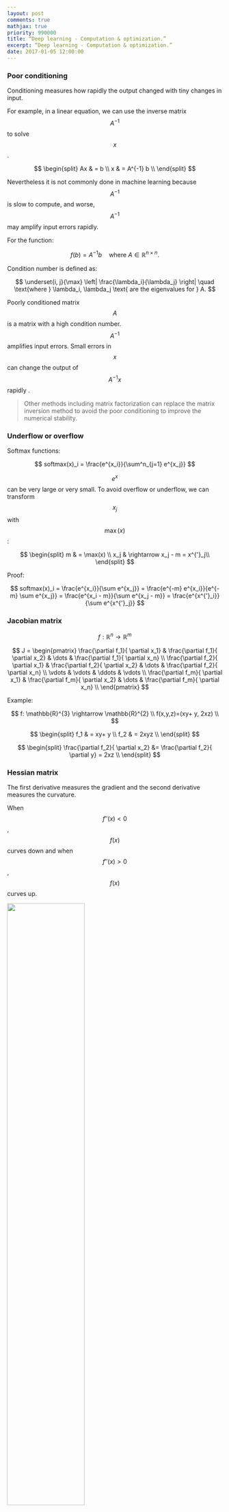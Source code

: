```yaml
---
layout: post
comments: true
mathjax: true
priority: 990000
title: “Deep learning - Computation & optimization.”
excerpt: “Deep learning - Computation & optimization.”
date: 2017-01-05 12:00:00
---
```


### Poor conditioning

Conditioning measures how rapidly the output changed with tiny changes in input.

For example, in a linear equation, we can use the inverse matrix $$A^{-1}$$ to solve $$x$$.

$$
\begin{split}
Ax & = b \\
x & = A^{-1} b \\
\end{split}
$$

Nevertheless it is not commonly done in machine learning because $$A^{-1}$$ is slow to compute, and worse, $$A^{-1}$$ may amplify input errors rapidly. 

For the function:

$$
f(b) = A^{-1}b \quad \text{where } A \in \mathbb{R}^{n \times n}. 
$$

Condition number is defined as:

$$
\underset{i, j}{\max} \left|  \frac{\lambda_i}{\lambda_j} \right| \quad \text{where } \lambda_i, \lambda_j \text{ are the eigenvalues for } A.
$$


Poorly conditioned matrix $$A$$ is a matrix with a high condition number. $$A^{-1}$$ amplifies input errors. Small errors in $$x$$ can change the output of $$A^{-1} x$$ rapidly . 

> Other methods including matrix factorization can replace the matrix inversion method to avoid the poor conditioning to improve the numerical stability.

### Underflow or overflow

Softmax functions:

$$
softmax(x)_i =  \frac{e^{x_i}}{\sum^n_{j=1} e^{x_j}}
$$

$$e^x$$ can be very large or very small. To avoid overflow or underflow, we can transform $$x_j$$ with $$\max(x)$$:

$$
\begin{split}
m & = \max(x) \\
x_j & \rightarrow x_j - m = x^{'}_j\\
\end{split}
$$

Proof:

$$
softmax(x)_i = \frac{e^{x_i}}{\sum e^{x_j}} = \frac{e^{-m} e^{x_i}}{e^{-m} \sum e^{x_j}} = \frac{e^{x_i - m}}{\sum e^{x_j  - m}} = \frac{e^{x^{'}_i}}{\sum e^{x^{'}_j}} 
$$

### Jacobian matrix

$$ 
f: \mathbb{R}^{n} \rightarrow \mathbb{R}^{m}
$$

$$
J = \begin{pmatrix}
    \frac{\partial f_1}{ \partial x_1} & \frac{\partial f_1}{ \partial x_2} & \dots  & \frac{\partial f_1}{ \partial x_n} \\
    \frac{\partial f_2}{ \partial x_1} & \frac{\partial f_2}{ \partial x_2} & \dots  & \frac{\partial f_2}{ \partial x_n} \\
    \vdots & \vdots & \ddots & \vdots \\
    \frac{\partial f_m}{ \partial x_1} & \frac{\partial f_m}{ \partial x_2} & \dots  & \frac{\partial f_m}{ \partial x_n} \\
\end{pmatrix}
$$

Example:

$$
f: \mathbb{R}^{3} \rightarrow \mathbb{R}^{2} \\
f(x,y,z)=(xy+ y, 2xz) \\
$$

$$
\begin{split}
f_1 & = xy+ y \\
f_2 & = 2xyz  \\
\end{split}
$$

$$
\begin{split}
\frac{\partial f_2}{ \partial x_2}  &= \frac{\partial f_2}{ \partial y} = 2xz \\ 
\end{split}
$$
 
### Hessian matrix

The first derivative measures the gradient and the second derivative measures the curvature. 

When $$f''(x)<0$$, $$f(x)$$ curves down and when $$f''(x)>0$$, $$f(x)$$ curves up.

<div class="imgcap">
<img src="/assets/ml/der2.jpg" style="border:none;width:60%">
</div>

The second derivative indicates whether a gradient step drops the cost as much as the gradient alone may imply. For example, at $$x=1.0$$ (the orange dot on the right below), the gradient is positive and the cost drops towards $$x=0$$ direction. Since the second derivative is positive, the function curves upwards towards zero. i.e. the cost drops less than one predicted by the gradient alone. 

<div class="imgcap">
<img src="/assets/ml/der.jpg" style="border:none;width:100%">
</div>

With the second derivative, we may take advantage of the curvature information to create a better gradient descent method to reduce overshoot. For example, instead of descending to a local minimum from $$L_1$$, we may overshoot to $$L_2$$ in the left diagram below. In some NLP problem, the gradient is so steep that we may bound upward to much higher cost.

<div class="imgcap">
<img src="/assets/dl/learning_rate.jpg" style="border:none;width:45%">
<img src="/assets/dl/ping.jpg" style="border:none;width:50%">
</div>


Hessian matrix is defined as:

$$
\begin{split}
H = \nabla^2 f = \begin{pmatrix}
    \frac{\partial^2 f_1}{ \partial x_1^2} &  \frac{\partial^2 f_1}{ \partial x_1 \partial x_2} & \dots  & \frac{\partial^2 f_1}{ \partial x_1 \partial x_n} \\
    \frac{\partial^2 f_2}{ \partial x_1^2} &  \frac{\partial^2 f_2}{ \partial x_1 \partial x_2} & \dots  & \frac{\partial^2 f_2}{ \partial x_1 \partial x_n} \\
    \vdots & \vdots & \ddots & \vdots \\
    \frac{\partial^2 f_m}{ \partial x_1^2} &  \frac{\partial^2 f_m}{ \partial x_1 \partial x_2} & \dots  & \frac{\partial^2 f_m}{ \partial x_1 \partial x_n} \\
\end{pmatrix}
\end{split}
$$

#### Eigenvalues for H  

$$H$$ is symmetrical:

$$
\begin{split}
& \frac{\delta^2}{\delta x_i \delta x_j} f(x) = \frac{\delta^2}{\delta x_j \delta x_i} f(x) \implies H_{ij} = H_{ji} \\
\end{split}
$$

And it is real. Any real symmetrical matrices can be decomposed into eigenvalues and eigenvectors. One more observation for the later use: the maximum value of $$g^T H g$$ for vector $$v$$ happens when $$v$$ aligns with the eigenvector that has the maximum eigenvalue $$\lambda_{\max}$$, i.e.

$$
\begin{split}
v^T H v & \leqslant v^T v \lambda_{\max}  \\
\end{split}
$$

#### Learning rate

With Taylor series in 2nd order:

$$
\begin{split}
f(x) & = f(x^0) + (x-x^0)^T g + \frac{1}{2} (x-x^0)^T H (x-x^0) + \ldots \quad \text{where } g \text{ is the gradient.} \\
f(x) & \approx f(x^0) + (x-x^0)^T g + \frac{1}{2} (x-x^0)^T H (x-x^0) \\
f(x^0 - \epsilon g) & \approx f(x^0) - \epsilon g^T g + \frac{1}{2} \epsilon^2 g^T H  g \\
\end{split}
$$

If $$g^T H g$$ is negative or 0, $$f(x)$$ decreases as $$ϵ$$ increases. However, we cannot drop $$ϵ$$ too far as the accuracy of the Taylor series drops as $$ϵ$$ increases. If $$g^T H g$$ is positive, it may cause $$f(x)$$ to go up again. The optimal step for $$\epsilon$$ is (assume $$\epsilon>0$$):

$$
\begin{split}
\epsilon^{*} & = \frac{g^T g}{g^T H g} \geqslant \frac{g^T g}{g^T g \lambda_{max}} = \frac{1}{\lambda_{max}} \quad \text{since } g^T H g \leqslant g^T g \lambda_{\max}.\\
\end{split}
$$

$$\lambda_{\max}$$ is the maximum eigenvalue for $$H$$. Hence, Hessian matrix $$H$$ establishes a lower bound of the optimal learning rate.

$$
\begin{split}
f(x^{(0)} - \epsilon^{*} g) & \approx f(x^{(0)}) - \frac{1}{2} \epsilon^{*} g^T g \\
\end{split}
$$

If the Hessian matrix has a poor condition number, the gradient along the eigenvector with the largest eigenvalue $$\lambda_{\max}$$ is much smaller than the one with the smallest eigenvalue. Gradient descent methods work poorly if the gradients in different directions are in different order of magnitude. The gradient descent methods will either learn too slow in the low gradient direction and/or overshoot the solution in the high gradient direction. We may use Newton's method to control the gradient descent better.

#### Newton's Method

With Newton's method:

$$
\begin{split}
f(x) & \approx f(x^n) + f'(x^n)\Delta{x} + \frac{1}{2} f''(x^n)\Delta{x}^2 \\
\frac{ df(x)}{d\Delta{x}}  & \approx f'(x^n)+ f''(x^n)\Delta{x} \\
\end{split}
$$

To find the critical point, we set $$\frac{ df(x)}{d\Delta{x}} =0$$:

$$
\begin{split}
f'(x_n)+ f''(x_n)\Delta{x}  = 0 \\
\Delta{x} = -\frac{f'(x_n)}{f''(x_n)} \\ 
\end{split}
$$

Apply:

$$
\begin{split}
x_{n+1} & = x_n +  \Delta{x} \\
x_{n+1} & = x_n -\frac{f'(x_n)}{f''(x_n)} \\
\end{split}
$$

Extend it to multiple variables with $$H$$:

$$
\begin{split}
x^{(n+1)} = x^{(n)} -[H f(x^{(n)})]^{-1} f'(x^{(n)})\\
\end{split}
$$

Apply the gradient descent with Newton's method:

$$
\begin{split}
x^{'} = x - \epsilon [H f(x)]^{-1} f'(x) \\
\end{split}
$$

#### Saddle point 

$$f'(x)=0$$ alone cannot tell whether $$x$$ is a local optimal point or a saddle point. With the second derivative test, when $$f'(x)=0$$ and $$f''(x)>0$$, $$x$$ is a local minimum. When $$f'(x)=0$$ and $$f''(x)<0$$, $$x$$ is a local maximum. However, if $$f''(x)=0$$, it will be in-conclusive (saddle point or local optimal point). 

For multiple dimension, when $$H$$ is positive definite (all the eigenvalues are positive), $$x$$ is a local minimum. If $$H$$ is negative definite, $$x$$ is a local maximum. If at least one eigenvalue is positive and at least one is negative, the point is a saddle point because one direction is a local minimum and the other direction is a local maximum. If at least one eigenvalue is zero and the rest have the same sign, it will be in-conclusive again.

### Constrained Optimization

In deep learning, we may want to find an optimal point under certain constraints. For example, we want to maximize $$f(x, y)$$ subject to $$g(x, y) = 0$$. We will construct a new Lagrangian function $$\mathcal{L}(x, \lambda) $$ from $$f$$ and $$g$$ which the original optimal solution is the same as the optimal solution for the Lagrangian function. i.e. $$\mathcal{L}^{'}(x, \lambda) = 0$$.

#### Lagrange multiplier

To maximize $$f(x, y)$$ subject to $$g(x, y) = 0$$, we plot the contour plot of $$f(x, y) = d_i$$ for different $$d_i$$ ($$ d_1 > d_2 > d_3$$). The solution lies on the red line with the largest $$d_i$$.

<div class="imgcap">
<img src="/assets/ml/lag.png" style="border:none;width:60%">
</div>

(Source Wikipedia)

Geometrically, the optimal point lies where the gradient at $$f(x, y)$$, the blue arrow, aligned with the gradient at $$g(x, y)$$, the red arrow.

<div class="imgcap">
<img src="/assets/ml/vv1.png" style="border:none;width:10%">
</div>

i.e.

$$
\begin{split}
\nabla_{x, y} f(x, y) = \lambda \nabla_{x, y} g(x, y) \\
\end{split}
$$

where $$\lambda$$ is the Lagrange multiplier and it can be positive or negative. We can now solve a constrained optimization problem using unconstrained optimization of the generalized Lagrangian.

We can have multiple constraints ($$g^1, g^2 \ldots g^i$$). ie. we want to maximize $$f(x,y)$$ subject to $$g^1(x,y)=0, \ldots, g^i(x,y)=0$$. The Lagrangian is generalized as:

$$
\mathcal{L} (x, \lambda) = f(x) + \sum_i \lambda_i g^{(i)}(x)
$$

And the optimal solution is 

$$
\mathcal{L}^{'} (x, \lambda) = 0
$$

#### Example

Maximize $$f$$ subject to $$x^2 + y^2 = 32$$

$$
\begin{split}
f(x, y) = x + y \\ 
x^2 + y^2 - 32 = 0 \\
\end{split}
$$

The Lagrangian is:

$$
\begin{split}
\mathcal{L} (x, y, \lambda^{'}) = x + y + \lambda^{'} (x^2 + y^2 - 32) \text{ or}\\
\mathcal{L} (x, y, \lambda) = x + y + \lambda (0.5 x^2 +0.5 y^2 - 16) \\
\end{split}
$$

To optimize $$\mathcal{L}$$, we need to solve:

$$
\begin{split}
\frac{\partial \mathcal{L}}{\partial x} &= 1 + \lambda x = 0 \implies x = \frac{-1}{\lambda}\\
\frac{\partial \mathcal{L}}{\partial y} &= 1 + \lambda y = 0 \implies y = \frac{-1}{\lambda}\\
\frac{\partial \mathcal{L}}{\partial \lambda} &= 0.5 x^2 + 0.5 y^2 - 16 = 0 \implies  x^2 + y^2  = 32\\
\end{split}
$$

Therefore:

$$
\begin{split}
\lambda &= \pm \frac{1}{4} \\
x &= \pm 4 \\
y &= \pm 4 \\
\end{split}
$$

By simply plugin the values, we can determine which one is the max or min.

$$
\begin{split}
f(4, 4) = 8 = \max\\
f(-4, -4) = -8 = \min \\ 
\end{split}
$$

#### Karush–Kuhn–Tucker (KKT)

KKT expands the constraints in the Lagrange multiplier to inequality also:

$$
\begin{split}
& f(x, y) \quad \text{subject to } \\
& g^{i}(x, y) = 0 \\
& h^{i}(x, y) \leqslant 0 \\ 
\end{split}
$$

The Lagrangian is generalized to:

$$
\mathcal{L} (x, \lambda, \alpha) = f(x) + \sum_i \lambda_i g^{(i)}(x) + \sum_j \alpha_j h^{(j)}(x)
$$

or

$$
\underset{x}{\min} \underset{\lambda}{\max} \underset{\alpha, \alpha ≥ 0}{\max} \mathcal{L} (x, \lambda, \alpha)
$$

#### KKT conditions

The required KKT conditions to solve the optimization problems are:

$$
\begin{split}
\mathcal{L}^{'} (x, \lambda, \alpha) = 0 \\
\alpha_j \geqslant 0 \\
 \alpha \cdot h(x^{*})=0 \\
\end{split}
$$

and the solution needs to be verified with the constraints again.

$$
\begin{split}
& g^{i}(x, y) = 0 \\
& h^{i}(x, y) \leqslant 0 \\ 
\end{split}
$$

Let's go through the meaning of each KKT conditions. Same as Lagrange multiplier, the optimal points happen when the derivative $$\mathcal{L}^{'}=0$$, i.e.

$$
\begin{split}
\mathcal{L}^{'} (x, \lambda, \alpha) = 0
\end{split}
$$

In the Lagrange multiplier, $$\lambda$$ can be positive, negative or zero. In KKT. $$\alpha$$ must be greater or equal to 0. This guarantees the in-equality such that the solution is within the constrained area.

$$
\alpha_j \geqslant 0 
$$

<div class="imgcap">
<img src="/assets/ml/lag2.jpg" style="border:none;width:60%">
</div>

For

$$
\alpha \cdot h(x^{*})=0,
$$

it indicates either the KKT multiplier $$\alpha_i=0$$ or the $$h(x^{∗})=0$$. If $$\alpha_i=0$$, we do not care about the constraint. The in-equality constrain is not necessary like the diagram below because the optimal point is guarantee to be inside the constrained area. We can simply ignore the constraint.

<div class="imgcap">
<img src="/assets/ml/lag3.jpg" style="border:none;width:60%">
</div>

Otherwise, the in-equality constrain becomes the equality constraint $$h(x^{*})=0$$.

<div class="imgcap">
<img src="/assets/ml/lag.png" style="border:none;width:60%">
</div>

### Terms

#### Line search

$$
f(x - \epsilon \nabla_{x} f(x) )
$$

We sample the outputs of a few small $$\epsilon$$ values and select $$ x \rightarrow x - \epsilon \nabla_{x} f(x)$$ that output the best optimal value.